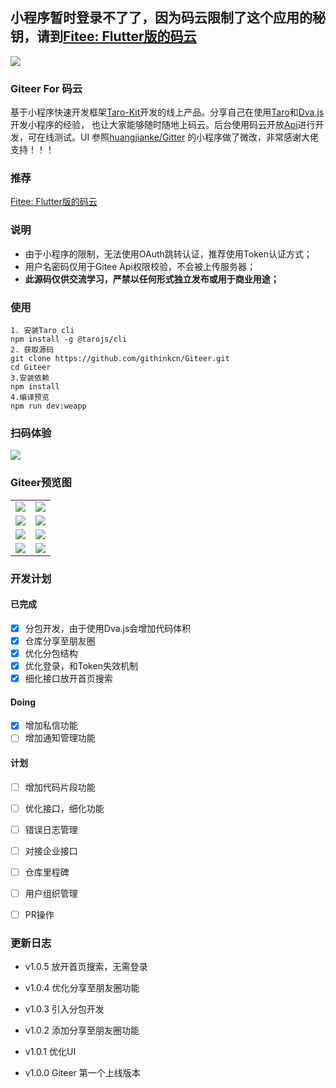 ## 小程序暂时登录不了了，因为码云限制了这个应用的秘钥，请到[Fitee: Flutter版的码云](https://github.com/githinkcn/Fitee)

![](https://raw.githubusercontent.com/githinkcn/Giteer/Giteer/screenshot/128.png)
### Giteer For 码云

基于小程序快速开发框架[Taro-Kit](https://github.com/whale4cloud/Taro-Kit)开发的线上产品。分享自己在使用[Taro](https://taro.aotu.io/)和[Dva.js](https://dvajs.com/)开发小程序的经验，
也让大家能够随时随地上码云。后台使用码云开放[Api](https://gitee.com/api/v5/swagger#/)进行开发，可在线测试。UI 参照[huangjianke/Gitter](https://github.com/huangjianke/Gitter)
的小程序做了微改，非常感谢大佬支持！！！

### 推荐
[Fitee: Flutter版的码云](https://github.com/githinkcn/Fitee)

### 说明

- 由于小程序的限制，无法使用OAuth跳转认证，推荐使用Token认证方式；
- 用户名密码仅用于Gitee Api权限校验，不会被上传服务器；
- **此源码仅供交流学习，严禁以任何形式独立发布或用于商业用途；**

### 使用
```
1. 安装Taro cli
npm install -g @tarojs/cli
2. 获取源码
git clone https://github.com/githinkcn/Giteer.git
cd Giteer
3.安装依赖
npm install
4.编译预览
npm run dev:weapp
```
### 扫码体验

![](https://raw.githubusercontent.com/githinkcn/Giteer/Giteer/screenshot/Giteer.png)

### Giteer预览图

|            |    |
|:-------------:|:------:|
|  ![](https://raw.githubusercontent.com/githinkcn/Giteer/Giteer/screenshot/Screenshot_20190305_185653_com.tencent.mm.jpg) |  ![](https://raw.githubusercontent.com/githinkcn/Giteer/Giteer/screenshot/Screenshot_20190305_185700_com.tencent.mm.jpg)  | 
|  ![](https://raw.githubusercontent.com/githinkcn/Giteer/Giteer/screenshot/Screenshot_20190305_185705_com.tencent.mm.jpg) |  ![](https://raw.githubusercontent.com/githinkcn/Giteer/Giteer/screenshot/Screenshot_20190305_185718_com.tencent.mm.jpg)  |
|  ![](https://raw.githubusercontent.com/githinkcn/Giteer/Giteer/screenshot/Screenshot_20190305_185922_com.tencent.mm.jpg) |  ![](https://raw.githubusercontent.com/githinkcn/Giteer/Giteer/screenshot/Screenshot_20190305_190021_com.tencent.mm.jpg)  |
|  ![](https://raw.githubusercontent.com/githinkcn/Giteer/Giteer/screenshot/Screenshot_20190305_190031_com.tencent.mm.jpg) |  ![](https://raw.githubusercontent.com/githinkcn/Giteer/Giteer/screenshot/Screenshot_20190305_190326_com.tencent.mm.jpg)  |


### 开发计划

#### 已完成
- [x] 分包开发，由于使用Dva.js会增加代码体积
- [x] 仓库分享至朋友圈
- [X] 优化分包结构
- [x] 优化登录，和Token失效机制
- [x] 细化接口放开首页搜索

#### Doing
- [x] 增加私信功能
- [ ] 增加通知管理功能

#### 计划

- [ ] 增加代码片段功能
- [ ] 优化接口，细化功能
- [ ] 错误日志管理
- [ ] 对接企业接口
- [ ] 仓库里程碑
- [ ] 用户组织管理
- [ ] PR操作


### 更新日志

- v1.0.5 放开首页搜索，无需登录

- v1.0.4 优化分享至朋友圈功能

- v1.0.3 引入分包开发

- v1.0.2 添加分享至朋友圈功能

- v1.0.1 优化UI

- v1.0.0 Giteer 第一个上线版本
